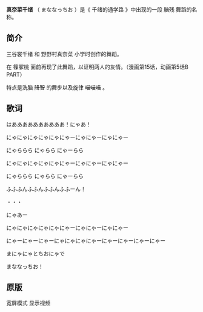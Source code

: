 **真奈菜千绪** （  まななっちお  ）是《  千绪的通学路  》中出现的一段 ~~脑残~~ 舞蹈的名称。

##  简介

三谷裳千绪  和  野野村真奈菜  小学时创作的舞蹈。

在  篠冢桃  面前再现了此舞蹈，以证明两人的友情。（漫画第15话，动画第5话B PART）

特点是洗脑 ~~降智~~ 的舞步以及旋律 ~~喵喵喵~~ 。

##  歌词

はああああああああああ！にゃあ！

にゃにゃにゃにゃにゃにゃーにゃにゃーにゃにゃー

にゃららら にゃらら にゃーらら

にゃにゃにゃにゃにゃにゃーにゃにゃーにゃにゃー

にゃららら にゃらら にゃーらら

ふふふんふふんふふんふふーん！

・・・

にゃあー

にゃにゃにゃにゃにゃにゃーにゃにゃーにゃにゃー

にゃーにゃーにゃーにゃにゃにゃにゃーにゃーにゃーにゃーにゃー

まにゃにゃとちおにゃで

まななっちお！

##  原版

宽屏模式  显示视频

